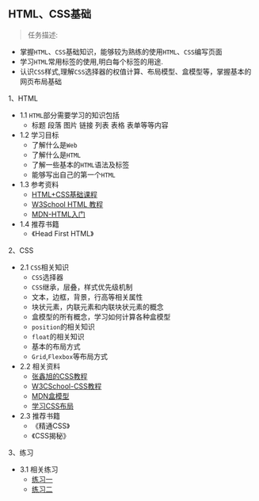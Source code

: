 ##  HTML、CSS基础
> 任务描述:
+ 掌握`HTML`、`CSS`基础知识，能够较为熟练的使用`HTML`、`CSS`编写页面
+ 学习`HTML`常用标签的使用,明白每个标签的用途.
+ 认识`CSS`样式,理解`CSS`选择器的权值计算、布局模型、盒模型等，掌握基本的网页布局基础

1、HTML

+ 1.1 `HTML`部分需要学习的知识包括
    + 标题 段落 图片 链接 列表 表格 表单等等内容
+ 1.2 学习目标
    + 了解什么是`Web`
    + 了解什么是`HTML`
    + 了解一些基本的`HTML`语法及标签
    + 能够写出自己的第一个`HTML`
+ 1.3 参考资料
    + [HTML+CSS基础课程](http://www.imooc.com/learn/9)
    + [W3School HTML 教程](http://www.w3school.com.cn/html/index.asp)
    + [MDN-HTML入门](https://developer.mozilla.org/zh-CN/docs/learn/HTML/Introduction_to_HTML)
+ 1.4 推荐书籍
    + 《Head First HTML》


2、CSS

+ 2.1 `CSS`相关知识
    + `CSS`选择器
    + `CSS`继承，层叠，样式优先级机制
    + 文本，边框，背景，行高等相关属性
    + 块状元素，内联元素和内联块状元素的概念
    + 盒模型的所有概念，学习如何计算各种盒模型
    + `position`的相关知识
    + `float`的相关知识
    + 基本的布局方式
    + `Grid`,`Flexbox`等布局方式
+ 2.2 相关资料
    + [张鑫旭的CSS教程](http://www.imooc.com/t/197450)
    + [W3CSchool-CSS教程](http://www.w3school.com.cn/css/index.asp)
    + [MDN盒模型](https://developer.mozilla.org/zh-CN/docs/Web/Guide/CSS/Getting_started/Boxes)
    + [学习CSS布局](http://zh.learnlayout.com/display.html)
+ 2.3 推荐书籍
    + 《精通CSS》
    + 《CSS揭秘》

3、练习

+ 3.1 相关练习
    + [练习一](https://www.jintianlixia.cn/jintianlixiaPic/STRARA1.png)
   +  [练习二](https://www.jintianlixia.cn/jintianlixiaPic/webpage.psd) 